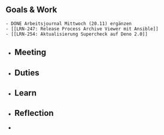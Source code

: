 ## Goals & Work
	- DONE Arbeitsjournal Mittwoch (20.11) ergänzen
	- [[LRN-247: Release Process Archive Viewer mit Ansible]]
	- [[LRN-254: Aktualisierung Supercheck auf Deno 2.0]]
- ## Meeting
- ## Duties
- ## Learn
- ## Reflection
-